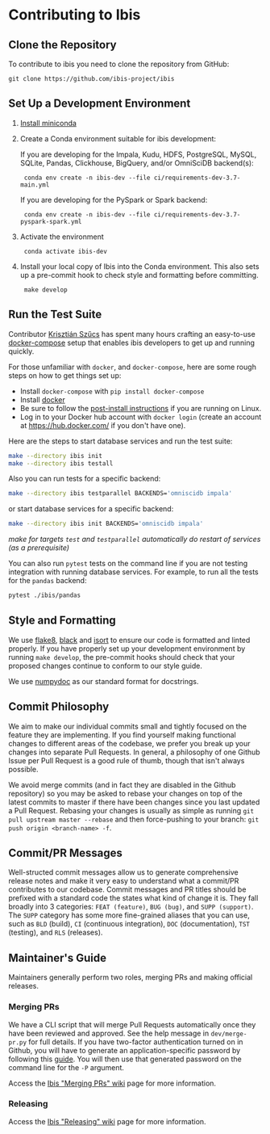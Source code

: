 # Contributing to Ibis


## Clone the Repository

To contribute to ibis you need to clone the repository from GitHub:

    git clone https://github.com/ibis-project/ibis


## Set Up a Development Environment

1. [Install miniconda](https://docs.conda.io/en/latest/miniconda.html)
2. Create a Conda environment suitable for ibis development:
   
   If you are developing for the Impala, Kudu, HDFS, PostgreSQL, MySQL, SQLite, Pandas, Clickhouse, BigQuery, and/or OmniSciDB backend(s):

        conda env create -n ibis-dev --file ci/requirements-dev-3.7-main.yml

   If you are developing for the PySpark or Spark backend:

        conda env create -n ibis-dev --file ci/requirements-dev-3.7-pyspark-spark.yml

3. Activate the environment

        conda activate ibis-dev

4. Install your local copy of Ibis into the Conda environment. This also
   sets up a pre-commit hook to check style and formatting before committing.

        make develop


## Run the Test Suite

Contributor [Krisztián Szűcs](https://github.com/kszucs) has spent many hours
crafting an easy-to-use [docker-compose](https://docs.docker.com/compose/)
setup that enables ibis developers to get up and running quickly.

For those unfamiliar with ``docker``, and ``docker-compose``, here are some
rough steps on how to get things set up:

- Install ``docker-compose`` with ``pip install docker-compose``
- Install [docker](https://docs.docker.com/install/)
- Be sure to follow the [post-install instructions](https://docs.docker.com/install/linux/linux-postinstall/) if you are running on Linux.
- Log in to your Docker hub account with ``docker login`` (create an account at <https://hub.docker.com/> if you don't have one).

Here are the steps to start database services and run the test suite:

```sh
make --directory ibis init
make --directory ibis testall
```

Also you can run tests for a specific backend:

```sh
make --directory ibis testparallel BACKENDS='omniscidb impala'
```

or start database services for a specific backend:

```sh
make --directory ibis init BACKENDS='omniscidb impala'
```

*make for targets `test` and `testparallel` automatically do restart of services (as a prerequisite)*

You can also run ``pytest`` tests on the command line if you are not testing
integration with running database services. For example, to run all the tests
for the ``pandas`` backend:

```sh
pytest ./ibis/pandas
```


## Style and Formatting

We use [flake8](http://flake8.pycqa.org/en/latest/),
[black](https://github.com/psf/black) and
[isort](https://github.com/pre-commit/mirrors-isort) to ensure our code
is formatted and linted properly. If you have properly set up your development
environment by running ``make develop``, the pre-commit hooks should check
that your proposed changes continue to conform to our style guide.

We use [numpydoc](https://numpydoc.readthedocs.io/en/latest/format.html) as
our standard format for docstrings.


## Commit Philosophy

We aim to make our individual commits small and tightly focused on the feature
they are implementing. If you find yourself making functional changes to
different areas of the codebase, we prefer you break up your changes into
separate Pull Requests. In general, a philosophy of one Github Issue per
Pull Request is a good rule of thumb, though that isn't always possible.

We avoid merge commits (and in fact they are disabled in the Github repository)
so you may be asked to rebase your changes on top of the latest commits to
master if there have been changes since you last updated a Pull Request.
Rebasing your changes is usually as simple as running
``git pull upstream master --rebase`` and then force-pushing to your branch:
``git push origin <branch-name> -f``.


## Commit/PR Messages

Well-structed commit messages allow us to generate comprehensive release notes
and make it very easy to understand what a commit/PR contributes to our
codebase. Commit messages and PR titles should be prefixed with a standard
code the states what kind of change it is. They fall broadly into 3 categories:
``FEAT (feature)``, ``BUG (bug)``, and ``SUPP (support)``. The ``SUPP``
category has some more fine-grained aliases that you can use, such as ``BLD``
(build), ``CI`` (continuous integration), ``DOC`` (documentation), ``TST``
(testing), and ``RLS`` (releases).


## Maintainer's Guide

Maintainers generally perform two roles, merging PRs and making official
releases.


### Merging PRs

We have a CLI script that will merge Pull Requests automatically once they have
been reviewed and approved. See the help message in ``dev/merge-pr.py`` for
full details. If you have two-factor authentication turned on in Github, you
will have to generate an application-specific password by following this
[guide](https://help.github.com/en/articles/creating-a-personal-access-token-for-the-command-line).
You will then use that generated password on the command line for the ``-P``
argument.

Access the [Ibis "Merging PRs" wiki](https://github.com/ibis-project/ibis/wiki/Merging-PRs) page
for more information.


### Releasing

Access the [Ibis "Releasing" wiki](https://github.com/ibis-project/ibis/wiki/Releasing-Ibis) page
for more information.
